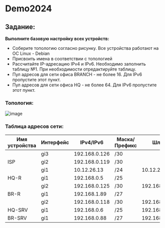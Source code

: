 # Demo2024
## Задание:
__Выполните базовую настройку всех устройств:__
- Соберите топологию согласно рисунку. Все устройства работают на OC Linux - Debian
- Присвоить имена в соответствии с топологией
- Рассчитайте IP-адресацию IPv4 и IPv6. Необходимо заполнить таблицу №1. При необходимости отредактируйте таблицу.
- Пул адресов для сети офиса BRANCH - не более 16. Для IPv6 пропустите этот пункт.
- Пул адресов для сети офиса HQ - не более 64. Для IPv6 пропустите этот пункт.
### Топология:
![image](https://github.com/Gogol15/demo2024/assets/79337104/51b36e26-b2b1-4eb3-9f1c-9eb4fe1913c5)

### Таблица адресов сети:
| Имя устройства | Интерфейс |   IPv4/IPv6   | Маска/Префикс |      Шлюз      |
| -------------- | --------- | ------------- | ------------- | -------------- |
|                | gi3       | 192.168.0.126 | /30           |                |
| ISP            | gi2       | 192.168.0.119 | /30           |                |
|                | gi1       | 10.12.26.13   | /24           | 10.12.26.254   |
| HQ-R           | gi1       | 192.168.0.5   | /25           |                |
|                | gi2       | 192.168.0.125 | /30           | 192.168.0.126  |
| BR-R           | gi1       | 192.168.1.89  | /27           |                |
|                | gi2       | 192.168.0.118 | /30           | 192.168.0.119  |
| HQ-SRV         | gi1       | 192.168.0.6   | /25           | 192.168.0.5    |
| BR-SRV         | gi1       | 192.168.0.88  | /27           | 192.168.0.89   |

